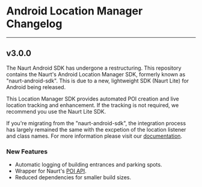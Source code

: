 # Android Location Manager Changelog
---
## v3.0.0
The Naurt Android SDK has undergone a restructuring. This repository contains the Naurt's Android Location Manager SDK, formerly known as "naurt-android-sdk". This is due to a new, lightweight SDK (Naurt Lite) for Android being released.

This Location Manager SDK provides automated POI creation and live location tracking and enhancement. If the tracking is not required, we recommend you use the Naurt Lite SDK.

If you're migrating from the "naurt-android-sdk", the integration process has largely remained the same with the excpetion of the location listener and class names. For more information please visit our [documentation](https://docs.naurt.net).

### New Features
- Automatic logging of building entrances and parking spots.
- Wrapper for Naurt's [POI API](https://docs.naurt.net/poi-api).
- Reduced dependencies for smaller build sizes.